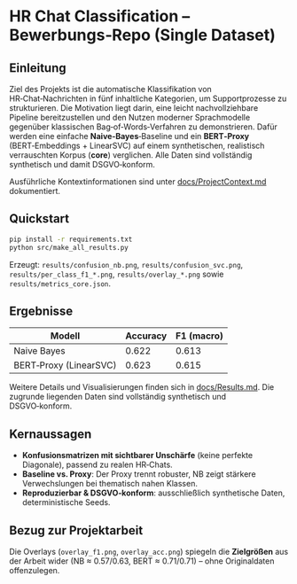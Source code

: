 
# HR Chat Classification – Bewerbungs‑Repo (Single Dataset)

## Einleitung
Ziel des Projekts ist die automatische Klassifikation von HR‑Chat‑Nachrichten in fünf inhaltliche Kategorien, um Supportprozesse zu strukturieren. Die Motivation liegt darin, eine leicht nachvollziehbare Pipeline bereitzustellen und den Nutzen moderner Sprachmodelle gegenüber klassischen Bag‑of‑Words‑Verfahren zu demonstrieren. Dafür werden eine einfache **Naive‑Bayes**‑Baseline und ein **BERT‑Proxy** (BERT‑Embeddings + LinearSVC) auf einem synthetischen, realistisch verrauschten Korpus (**core**) verglichen. Alle Daten sind vollständig synthetisch und damit DSGVO‑konform.

Ausführliche Kontextinformationen sind unter [docs/ProjectContext.md](docs/ProjectContext.md) dokumentiert.

## Quickstart
```bash
pip install -r requirements.txt
python src/make_all_results.py
```
Erzeugt: `results/confusion_nb.png`, `results/confusion_svc.png`, `results/per_class_f1_*.png`,
`results/overlay_*.png` sowie `results/metrics_core.json`.

## Ergebnisse

| Modell | Accuracy | F1 (macro) |
| --- | --- | --- |
| Naive Bayes | 0.622 | 0.613 |
| BERT‑Proxy (LinearSVC) | 0.623 | 0.615 |

Weitere Details und Visualisierungen finden sich in [docs/Results.md](docs/Results.md). Die zugrunde liegenden Daten sind vollständig synthetisch und DSGVO‑konform.

## Kernaussagen
- **Konfusionsmatrizen mit sichtbarer Unschärfe** (keine perfekte Diagonale), passend zu realen HR‑Chats.
- **Baseline vs. Proxy**: Der Proxy trennt robuster, NB zeigt stärkere Verwechslungen bei thematisch nahen Klassen.
- **Reproduzierbar & DSGVO‑konform**: ausschließlich synthetische Daten, deterministische Seeds.

## Bezug zur Projektarbeit
Die Overlays (`overlay_f1.png`, `overlay_acc.png`) spiegeln die **Zielgrößen** aus der Arbeit wider (NB ≈ 0.57/0.63,
BERT ≈ 0.71/0.71) – ohne Originaldaten offenzulegen.
